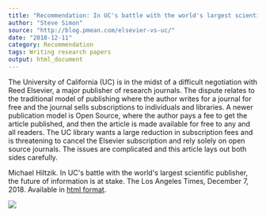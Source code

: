```yaml
---
title: "Recommendation: In UC's battle with the world's largest scientific publisher, the future of information is at stake"
author: "Steve Simon"
source: "http://blog.pmean.com/elsevier-vs-uc/"
date: "2018-12-11"
category: Recommendation
tags: Writing research papers
output: html_document
---
```


The University of California (UC) is in the midst of a difficult
negotiation with Reed Elsevier, a major publisher of research journals.
The dispute relates to the traditional model of publishing where the
author writes for a journal for free and the journal sells subscriptions
to individuals and libraries. A newer publication model is Open Source,
where the author pays a fee to get the article published, and then the
article is made available for free to any and all readers. The UC
library wants a large reduction in subscription fees and is threatening
to cancel the Elsevier subscription and rely solely on open source
journals. The issues are complicated and this article lays out both
sides carefully.

<!---More--->

Michael Hiltzik. In UC's battle with the world's largest scientific
publisher, the future of information is at stake. The Los Angeles Times,
December 7, 2018. Available in [html
format](https://www.latimes.com/business/hiltzik/la-fi-hiltzik-uc-elsevier-20181207-story.html).

![](http://www.pmean.com/images/elsevier-vs-uc01.png)




